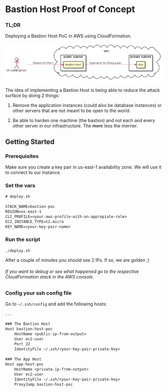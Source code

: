 # Bastion Host Proof of Concept

### TL;DR
Deploying a Bastion Host PoC in AWS using CloudFormation.

![overview](./docs/diagram.png)

The idea of implementing a Bastion Host is being able to reduce the attack
surface by doing 2 things:

1. Remove the application instances (could also be database instances) or other
servers that are not meant to be open to the world.

2. Be able to harden one machine (the bastion) and not
each and every other server in our infrastructure. The ~~more~~ less the
merrier.

## Getting Started

### Prerequisites
Make sure you create a key pair in us-east-1 availability zone. We will use it
to connect to our instance.

### Set the vars

```
# deploy.sh

STACK_NAME=bastion-poc
REGION=us-east-1
CLI_PROFILE=<your-aws-profile-with-an-appropiate-role>
EC2_INSTANCE_TYPE=t2.micro
KEY_NAME=<your-key-pair-name>
```

### Run the script
```
./deploy.sh
```

After a couple of minutes you should see 2 IPs. If so, we are golden ;)

###### If you want to debug or see what happened go to the respective CloudFormation stack in the AWS console.

### Config your ssh config file

Go to ```~/.ssh/config``` and add the following hosts:
```
...

### The Bastion Host
Host bastion-host-poc
    HostName <public-ip-from-output>
    User ec2-user
    Port 22
    IdentityFile ~/.ssh/<your-key-pair-private-key>

### The App Host
Host app-host-poc
    HostName <private-ip-from-output>
    User ec2-user
    IdentityFile ~/.ssh/<your-key-pair-private-key>
    ProxyJump bastion-host-poc
```
